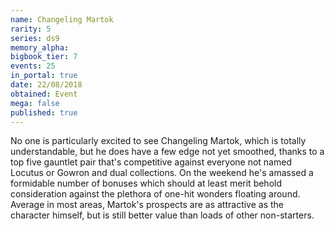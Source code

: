 ```yaml
---
name: Changeling Martok
rarity: 5
series: ds9
memory_alpha:
bigbook_tier: 7
events: 25
in_portal: true
date: 22/08/2018
obtained: Event
mega: false
published: true
---
```


No one is particularly excited to see Changeling Martok, which is totally understandable, but he does have a few edge not yet smoothed, thanks to a top five gauntlet pair that's competitive against everyone not named Locutus or Gowron and dual collections. On the weekend he's amassed a formidable number of bonuses which should at least merit behold consideration against the plethora of one-hit wonders floating around. Average in most areas, Martok's prospects are as attractive as the character himself, but is still better value than loads of other non-starters.
